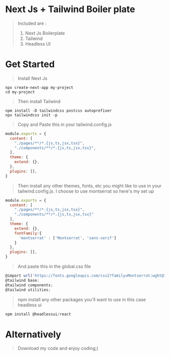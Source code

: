 # Next Js + Tailwind Boiler plate
>Included are :
>1. Next Js Boilerplate
>2. Tailwind 
>3. Headless UI

# Get Started

>Install Next Js
```
npx create-next-app my-project
cd my-project
```


>Then install Tailwind
```
npm install -D tailwindcss postcss autoprefixer
npx tailwindcss init -p
```


>Copy and Paste this in your tailwind.config.js
```javascript
module.exports = {
  content: [
    "./pages/**/*.{js,ts,jsx,tsx}",
    "./components/**/*.{js,ts,jsx,tsx}",
  ],
  theme: {
    extend: {},
  },
  plugins: [],
}
```


>Then install any other themes, fonts, etc you might like to use in your tailwind.config.js. I choose to use montserrat so here's my set up
```javascript
module.exports = {
  content: [
    "./pages/**/*.{js,ts,jsx,tsx}",
    "./components/**/*.{js,ts,jsx,tsx}"
  ],
  theme: {
    extend: {},
    fontFamily:{
      'montserrat' : ['Montserrat', 'sans-serif']
    }
  },
  plugins: [],
}
```
>And paste this in the global.css file
```javascript
@import url('https://fonts.googleapis.com/css2?family=Montserrat:wght@100;200;300;400;500;600;700;800;900&display=swap');
@tailwind base;
@tailwind components;
@tailwind utilities;
```

> npm install any other packages you'll want to use in this case headless ui
```javascript
npm install @headlessui/react
```

# Alternatively
>Download my code and enjoy coding;)

